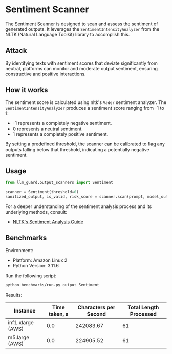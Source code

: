 # Sentiment Scanner

The Sentiment Scanner is designed to scan and assess the sentiment of generated outputs. It leverages
the `SentimentIntensityAnalyzer` from the NLTK (Natural Language Toolkit) library to accomplish this.

## Attack

By identifying texts with sentiment scores that deviate significantly from neutral, platforms can monitor and moderate
output sentiment, ensuring constructive and positive interactions.

## How it works

The sentiment score is calculated using nltk's `Vader` sentiment analyzer. The `SentimentIntensityAnalyzer` produces a
sentiment score ranging from -1 to 1:

- -1 represents a completely negative sentiment.
- 0 represents a neutral sentiment.
- 1 represents a completely positive sentiment.

By setting a predefined threshold, the scanner can be calibrated to flag any outputs falling below that threshold,
indicating a potentially negative sentiment.

## Usage

```python
from llm_guard.output_scanners import Sentiment

scanner = Sentiment(threshold=0)
sanitized_output, is_valid, risk_score = scanner.scan(prompt, model_output)
```

For a deeper understanding of the sentiment analysis process and its underlying methods, consult:

- [NLTK's Sentiment Analysis Guide](https://www.nltk.org/howto/sentiment.html)

## Benchmarks

Environment:

- Platform: Amazon Linux 2
- Python Version: 3.11.6

Run the following script:

```sh
python benchmarks/run.py output Sentiment
```

Results:

| Instance          | Time taken, s | Characters per Second | Total Length Processed |
|-------------------|---------------|-----------------------|------------------------|
| inf1.xlarge (AWS) | 0.0           | 242083.67             | 61                     |
| m5.large (AWS)    | 0.0           | 224905.52             | 61                     |
